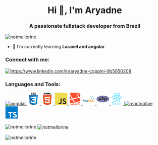 <h1 align="center">Hi 👋, I'm Aryadne</h1>
<h3 align="center">A passionate fullstack developer from Brazil</h3>

<p align="left"> <img src="https://komarev.com/ghpvc/?username=notmellorine&label=Profile%20views&color=0e75b6&style=flat" alt="notmellorine" /> </p>

- 🌱 I’m currently learning **Laravel and angular**

<h3 align="left">Connect with me:</h3>
<p align="left">
<a href="https://linkedin.com/in/https://www.linkedin.com/in/aryadne-coppini-9b5050208" target="blank"><img align="center" src="https://raw.githubusercontent.com/rahuldkjain/github-profile-readme-generator/master/src/images/icons/Social/linked-in-alt.svg" alt="https://www.linkedin.com/in/aryadne-coppini-9b5050208" height="30" width="40" /></a>
</p>

<h3 align="left">Languages and Tools:</h3>
<p align="left"> <a href="https://angular.io" target="_blank" rel="noreferrer"> <img src="https://angular.io/assets/images/logos/angular/angular.svg" alt="angular" width="40" height="40"/> </a> <a href="https://www.w3schools.com/css/" target="_blank" rel="noreferrer"> <img src="https://raw.githubusercontent.com/devicons/devicon/master/icons/css3/css3-original-wordmark.svg" alt="css3" width="40" height="40"/> </a> <a href="https://www.w3.org/html/" target="_blank" rel="noreferrer"> <img src="https://raw.githubusercontent.com/devicons/devicon/master/icons/html5/html5-original-wordmark.svg" alt="html5" width="40" height="40"/> </a> <a href="https://developer.mozilla.org/en-US/docs/Web/JavaScript" target="_blank" rel="noreferrer"> <img src="https://raw.githubusercontent.com/devicons/devicon/master/icons/javascript/javascript-original.svg" alt="javascript" width="40" height="40"/> </a> <a href="https://laravel.com/" target="_blank" rel="noreferrer"> <img src="https://raw.githubusercontent.com/devicons/devicon/master/icons/laravel/laravel-plain-wordmark.svg" alt="laravel" width="40" height="40"/> </a> <a href="https://www.mysql.com/" target="_blank" rel="noreferrer"> <img src="https://raw.githubusercontent.com/devicons/devicon/master/icons/mysql/mysql-original-wordmark.svg" alt="mysql" width="40" height="40"/> </a> <a href="https://www.php.net" target="_blank" rel="noreferrer"> <img src="https://raw.githubusercontent.com/devicons/devicon/master/icons/php/php-original.svg" alt="php" width="40" height="40"/> </a> <a href="https://reactjs.org/" target="_blank" rel="noreferrer"> <img src="https://raw.githubusercontent.com/devicons/devicon/master/icons/react/react-original-wordmark.svg" alt="react" width="40" height="40"/> </a> <a href="https://reactnative.dev/" target="_blank" rel="noreferrer"> <img src="https://reactnative.dev/img/header_logo.svg" alt="reactnative" width="40" height="40"/> </a> <a href="https://www.typescriptlang.org/" target="_blank" rel="noreferrer"> <img src="https://raw.githubusercontent.com/devicons/devicon/master/icons/typescript/typescript-original.svg" alt="typescript" width="40" height="40"/> </a> </p>

<p><img align="left" src="https://github-readme-stats.vercel.app/api/top-langs?username=notmellorine&show_icons=true&locale=en&layout=compact" alt="notmellorine" /></p>

<p>&nbsp;<img align="center" src="https://github-readme-stats.vercel.app/api?username=notmellorine&show_icons=true&locale=en" alt="notmellorine" /></p>

<p><img align="center" src="https://github-readme-streak-stats.herokuapp.com/?user=notmellorine&" alt="notmellorine" /></p>


<!--- Link para fazer o perfil: https://rahuldkjain.github.io/gh-profile-readme-generator/ --->
<!---
- 👋 Hi, I’m @notmellorine
- 👀 I’m interested in game dev, front-end and full stack development.
- 🌱 I’m currently learning PHP, Laravel and Angular, focusing in full stack development.
- 📫 How to reach me:
LinkedIn - https://www.linkedin.com/in/aryadne-coppini-9b5050208/
--->

<!---
notmellorine/notmellorine is a ✨ special ✨ repository because its `README.md` (this file) appears on your GitHub profile.
You can click the Preview link to take a look at your changes.
--->
